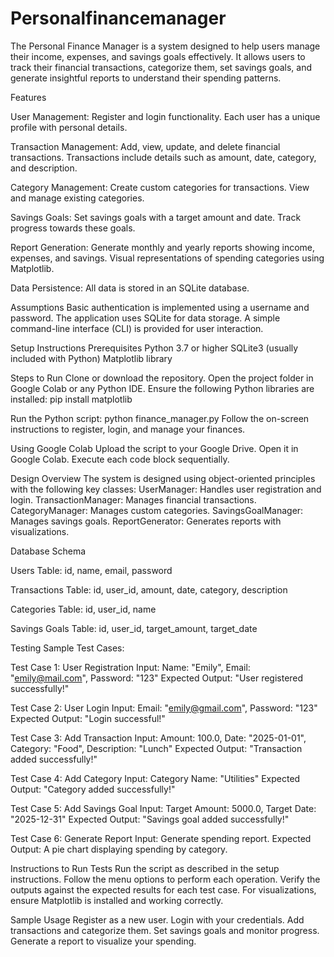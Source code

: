 # Personalfinancemanager
The Personal Finance Manager is a system designed to help users manage their income, expenses, and savings goals effectively. It allows users to track their financial transactions, categorize them, set savings goals, and generate insightful reports to understand their spending patterns.

Features

User Management:
Register and login functionality.
Each user has a unique profile with personal details.

Transaction Management:
Add, view, update, and delete financial transactions.
Transactions include details such as amount, date, category, and description.

Category Management:
Create custom categories for transactions.
View and manage existing categories.

Savings Goals:
Set savings goals with a target amount and date.
Track progress towards these goals.

Report Generation:
Generate monthly and yearly reports showing income, expenses, and savings.
Visual representations of spending categories using Matplotlib.

Data Persistence:
All data is stored in an SQLite database.

Assumptions
Basic authentication is implemented using a username and password.
The application uses SQLite for data storage.
A simple command-line interface (CLI) is provided for user interaction.

Setup Instructions
Prerequisites
Python 3.7 or higher
SQLite3 (usually included with Python)
Matplotlib library

Steps to Run
Clone or download the repository.
Open the project folder in Google Colab or any Python IDE.
Ensure the following Python libraries are installed:
pip install matplotlib

Run the Python script:
python finance_manager.py
Follow the on-screen instructions to register, login, and manage your finances.

Using Google Colab
Upload the script to your Google Drive.
Open it in Google Colab.
Execute each code block sequentially.

Design Overview
The system is designed using object-oriented principles with the following key classes:
UserManager: Handles user registration and login.
TransactionManager: Manages financial transactions.
CategoryManager: Manages custom categories.
SavingsGoalManager: Manages savings goals.
ReportGenerator: Generates reports with visualizations.

Database Schema

Users Table:
id, name, email, password

Transactions Table:
id, user_id, amount, date, category, description

Categories Table:
id, user_id, name

Savings Goals Table:
id, user_id, target_amount, target_date

Testing
Sample Test Cases:

Test Case 1: User Registration
Input: Name: "Emily", Email: "emily@mail.com", Password: "123"
Expected Output: "User registered successfully!"

Test Case 2: User Login
Input: Email: "emily@gmail.com", Password: "123"
Expected Output: "Login successful!"

Test Case 3: Add Transaction
Input: Amount: 100.0, Date: "2025-01-01", Category: "Food", Description: "Lunch"
Expected Output: "Transaction added successfully!"

Test Case 4: Add Category
Input: Category Name: "Utilities"
Expected Output: "Category added successfully!"

Test Case 5: Add Savings Goal
Input: Target Amount: 5000.0, Target Date: "2025-12-31"
Expected Output: "Savings goal added successfully!"

Test Case 6: Generate Report
Input: Generate spending report.
Expected Output: A pie chart displaying spending by category.

Instructions to Run Tests
Run the script as described in the setup instructions.
Follow the menu options to perform each operation.
Verify the outputs against the expected results for each test case.
For visualizations, ensure Matplotlib is installed and working correctly.

Sample Usage
Register as a new user.
Login with your credentials.
Add transactions and categorize them.
Set savings goals and monitor progress.
Generate a report to visualize your spending.

